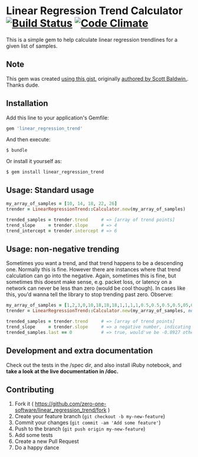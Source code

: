# Linear Regression Trend Calculator [![Build Status](https://travis-ci.org/zero-one-software/linear_regression_trend.svg)](https://travis-ci.org/zero-one-software/linear_regression_trend) [![Code Climate](https://codeclimate.com/github/zero-one-software/linear_regression_trend/badges/gpa.svg)](https://codeclimate.com/github/zero-one-software/linear_regression_trend)

This is a simple gem to help calculate linear regression trendlines for a given list of samples.

## Note

This gem was created [using this gist.](https://gist.github.com/scottsbaldwin/1733588) originally [authored by Scott Baldwin.](https://github.com/scottsbaldwin). Thanks dude.

## Installation

Add this line to your application's Gemfile:

```ruby
gem 'linear_regression_trend'
```

And then execute:

    $ bundle

Or install it yourself as:

    $ gem install linear_regression_trend

## Usage: Standard usage

```ruby
my_array_of_samples = [10, 14, 18, 22, 26]
trender = LinearRegressionTrend::Calculator.new(my_array_of_samples)

trended_samples = trender.trend     # => [array of trend points]
trend_slope     = trender.slope     # => 4
trend_intercept = trender.intercept # => 6
```

## Usage: non-negative trending

Sometimes you want a trend, and that trend happens to be a descending one. Normally this is fine. However there are instances where that trend calculation can go into the negative. Again, sometimes this is fine, but sometimes this doesnt make sense, e.g. packet loss, or latency on a network can never be less than zero (would be cool though). In cases like this, you'd wanna tell the library to stop trending past zero. Observe:

```ruby
my_array_of_samples = [1,2,3,0,10,18,18,18,1,1,1,1,0.5,0.5,0.5,0.5,05,0.25,0.25,0.1,0.1,0,0,0,0]
trender = LinearRegressionTrend::Calculator.new(my_array_of_samples, non_negative: true)

trended_samples = trender.trend     # => [array of trend points]
trend_slope     = trender.slope     # => a negative number, indicating a descending trend
trended_samples.last == 0           # => true, would've be -0.8927 otherwise
```

## Development and extra documentation

Check out the tests in the /spec dir, and also install iRuby notebook, and **take a look at the live documentation in /doc.**

## Contributing

1. Fork it ( https://github.com/zero-one-software/linear_regression_trend/fork )
2. Create your feature branch (`git checkout -b my-new-feature`)
3. Commit your changes (`git commit -am 'Add some feature'`)
4. Push to the branch (`git push origin my-new-feature`)
5. Add some tests
6. Create a new Pull Request
7. Do a happy dance
